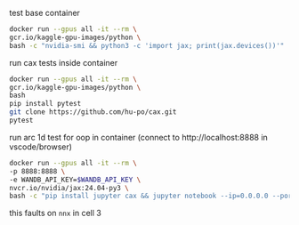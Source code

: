 
test base container

```bash
docker run --gpus all -it --rm \
gcr.io/kaggle-gpu-images/python \
bash -c "nvidia-smi && python3 -c 'import jax; print(jax.devices())'"
```

run cax tests inside container

```bash
docker run --gpus all -it --rm \
gcr.io/kaggle-gpu-images/python \
bash
pip install pytest
git clone https://github.com/hu-po/cax.git
pytest
```

run arc 1d test for oop in container (connect to http://localhost:8888 in vscode/browser)

```bash
docker run --gpus all -it --rm \
-p 8888:8888 \
-e WANDB_API_KEY=$WANDB_API_KEY \
nvcr.io/nvidia/jax:24.04-py3 \
bash -c "pip install jupyter cax && jupyter notebook --ip=0.0.0.0 --port=8888 --allow-root --no-browser"
```

this faults on `nnx` in cell 3